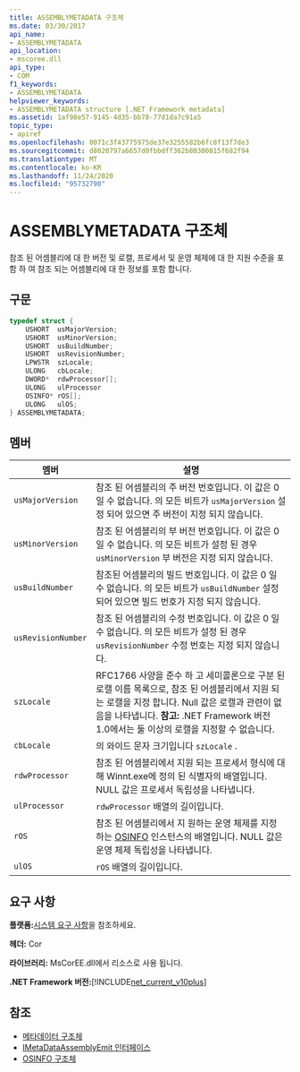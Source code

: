 ```yaml
---
title: ASSEMBLYMETADATA 구조체
ms.date: 03/30/2017
api_name:
- ASSEMBLYMETADATA
api_location:
- mscoree.dll
api_type:
- COM
f1_keywords:
- ASSEMBLYMETADATA
helpviewer_keywords:
- ASSEMBLYMETADATA structure [.NET Framework metadata]
ms.assetid: 1af98e57-9145-4d35-bb78-77d1da7c91a5
topic_type:
- apiref
ms.openlocfilehash: 8071c3f43775975de37e3255582b6fc8f13f7de3
ms.sourcegitcommit: d8020797a6657d0fbbdff362b80300815f682f94
ms.translationtype: MT
ms.contentlocale: ko-KR
ms.lasthandoff: 11/24/2020
ms.locfileid: "95732790"
---
```

# <a name="assemblymetadata-structure"></a>ASSEMBLYMETADATA 구조체

참조 된 어셈블리에 대 한 버전 및 로캘, 프로세서 및 운영 체제에 대 한 지원 수준을 포함 하 여 참조 되는 어셈블리에 대 한 정보를 포함 합니다.  
  
## <a name="syntax"></a>구문  
  
```cpp  
typedef struct {  
    USHORT  usMajorVersion;  
    USHORT  usMinorVersion;  
    USHORT  usBuildNumber;  
    USHORT  usRevisionNumber;  
    LPWSTR  szLocale;  
    ULONG   cbLocale;  
    DWORD*  rdwProcessor[];  
    ULONG   ulProcessor  
    OSINFO* rOS[];  
    ULONG   ulOS;  
} ASSEMBLYMETADATA;  
```  
  
## <a name="members"></a>멤버  
  
|멤버|설명|  
|------------|-----------------|  
|`usMajorVersion`|참조 된 어셈블리의 주 버전 번호입니다. 이 값은 0 일 수 없습니다. 의 모든 비트가 `usMajorVersion` 설정 되어 있으면 주 버전이 지정 되지 않습니다.|  
|`usMinorVersion`|참조 된 어셈블리의 부 버전 번호입니다. 이 값은 0 일 수 없습니다. 의 모든 비트가 설정 된 경우 `usMinorVersion` 부 버전은 지정 되지 않습니다.|  
|`usBuildNumber`|참조된 어셈블리의 빌드 번호입니다. 이 값은 0 일 수 없습니다. 의 모든 비트가 `usBuildNumber` 설정 되어 있으면 빌드 번호가 지정 되지 않습니다.|  
|`usRevisionNumber`|참조 된 어셈블리의 수정 번호입니다. 이 값은 0 일 수 없습니다. 의 모든 비트가 설정 된 경우 `usRevisionNumber` 수정 번호는 지정 되지 않습니다.|  
|`szLocale`|RFC1766 사양을 준수 하 고 세미콜론으로 구분 된 로캘 이름 목록으로, 참조 된 어셈블리에서 지원 되는 로캘을 지정 합니다. Null 값은 로캘과 관련이 없음을 나타냅니다. **참고:**  .NET Framework 버전 1.0에서는 둘 이상의 로캘을 지정할 수 없습니다.|  
|`cbLocale`|의 와이드 문자 크기입니다 `szLocale` .|  
|`rdwProcessor`|참조 된 어셈블리에서 지원 되는 프로세서 형식에 대해 Winnt.exe에 정의 된 식별자의 배열입니다. NULL 값은 프로세서 독립성을 나타냅니다.|  
|`ulProcessor`|`rdwProcessor` 배열의 길이입니다.|  
|`rOS`|참조 된 어셈블리에서 지 원하는 운영 체제를 지정 하는 [OSINFO](osinfo-structure.md) 인스턴스의 배열입니다. NULL 값은 운영 체제 독립성을 나타냅니다.|  
|`ulOS`|`rOS` 배열의 길이입니다.|  
  
## <a name="requirements"></a>요구 사항  

 **플랫폼:**[시스템 요구 사항](../../get-started/system-requirements.md)을 참조하세요.  
  
 **헤더:** Cor  
  
 **라이브러리:** MsCorEE.dll에서 리소스로 사용 됩니다.  
  
 **.NET Framework 버전:**[!INCLUDE[net_current_v10plus](../../../../includes/net-current-v10plus-md.md)]  
  
## <a name="see-also"></a>참조

- [메타데이터 구조체](metadata-structures.md)
- [IMetaDataAssemblyEmit 인터페이스](imetadataassemblyemit-interface.md)
- [OSINFO 구조체](osinfo-structure.md)
